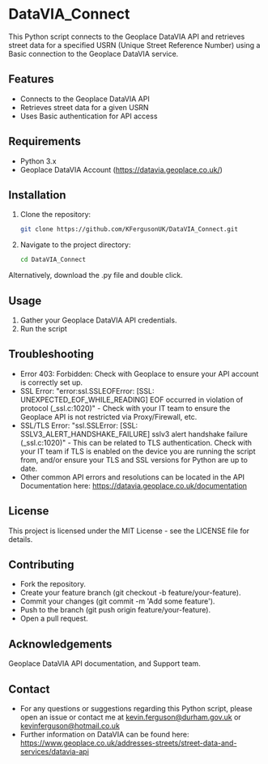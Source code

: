 # DataVIA_Connect

This Python script connects to the Geoplace DataVIA API and retrieves street data for a specified USRN (Unique Street Reference Number) using a Basic connection to the Geoplace DataVIA service.

## Features

- Connects to the Geoplace DataVIA API
- Retrieves street data for a given USRN
- Uses Basic authentication for API access

## Requirements

- Python 3.x
- Geoplace DataVIA Account (https://datavia.geoplace.co.uk/)

## Installation

1. Clone the repository:
    ```bash
    git clone https://github.com/KFergusonUK/DataVIA_Connect.git
    ```
2. Navigate to the project directory:
    ```bash
    cd DataVIA_Connect
    ```
Alternatively, download the .py file and double click.

## Usage

1. Gather your Geoplace DataVIA API credentials.
2. Run the script

## Troubleshooting

- Error 403: Forbidden: Check with Geoplace to ensure your API account is correctly set up.
- SSL Error: "error:ssl.SSLEOFError: [SSL: UNEXPECTED_EOF_WHILE_READING] EOF occurred in violation of protocol (_ssl.c:1020)" - Check with your IT team to ensure the Geoplace API is not restricted via Proxy/Firewall, etc.
- SSL/TLS Error: "ssl.SSLError: [SSL: SSLV3_ALERT_HANDSHAKE_FAILURE] sslv3 alert handshake failure (_ssl.c:1020)" - This can be related to TLS authentication. Check with your IT team if TLS is enabled on the device you are running the script from, and/or ensure your TLS and SSL versions for Python are up to date.
- Other common API errors and resolutions can be located in the API Documentation here: https://datavia.geoplace.co.uk/documentation

## License
This project is licensed under the MIT License - see the LICENSE file for details.

## Contributing
- Fork the repository.
- Create your feature branch (git checkout -b feature/your-feature).
- Commit your changes (git commit -m 'Add some feature').
- Push to the branch (git push origin feature/your-feature).
- Open a pull request.

## Acknowledgements
Geoplace DataVIA API documentation, and Support team.

## Contact
- For any questions or suggestions regarding this Python script, please open an issue or contact me at kevin.ferguson@durham.gov.uk or kevinferguson@hotmail.co.uk
- Further information on DataVIA can be found here: https://www.geoplace.co.uk/addresses-streets/street-data-and-services/datavia-api
